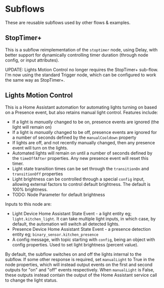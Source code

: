 # Subflows #

These are reusable subflows used by other flows & examples.

## StopTimer+ ##

This is a subflow reimplementation of the `stoptimer` node, using Delay, with better support for dynamically controlling timer duration (through node config, or input attributes).

UPDATE: Lights Motion Control no longer requires the StopTimer+ sub-flow. I'm now using the standard Trigger node, which can be configured to work the same way as StopTimer+.

## Lights Motion Control ##

This is a Home Assistant automation for automating lights turning on based on a Presence event, but also retains manual light 
control. Features include:
 * If a light is _manually_ changed to be on, presence events are ignored (the light will remain on)
 * If a light is _manually_ changed to be off, presence events are ignored for a number of seconds defined by the `manualCooldown` property
 * If lights are off, and not recently manually changed, then any presence event will turn on the lights.
 * Automated lights will remain on until a number of seconds defined by the `timeOffAfter` properties. Any new presence event will 
 reset this timer.
 * Light state transition times can be set through the `transitionOn` and `transitionOff` properties
 * Light brightness can be controlled through a special `config` input, allowing external factors to control default brightness. 
 The default is 100% brightness.
 * TODO: Node Parameter for default brightness

Inputs to this node are:
 * Light Device Home Assistant State Event - a light entity eg; `light.kitchen_light`. It can take multiple light inputs, 
 in which case, by default, the automation will switch all detected lights.
 * Presence Device Home Assistant State Event - a presence detection entity eg; `binary_sensor.kitchen_presence`
 * A config message, with topic starting with `config`, being an object with config properties. Used to set light brightness (percent value).

By default, the subflow switches on and off the lights internal to the subflow. If some other response is required, set 
`manualLight` to True in the node properties, which will instead output events on the first and second outputs for "on" and "off" 
events respectively. When `manualLight` is False, these outputs instead contain the output of the Home Assistant service call to 
change the light status.
